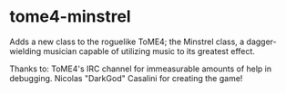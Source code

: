# tome4-minstrel
Adds a new class to the roguelike ToME4; the Minstrel class, a dagger-wielding musician capable of utilizing music to its greatest effect.

Thanks to:
ToME4's IRC channel for immeasurable amounts of help in debugging.
Nicolas "DarkGod" Casalini for creating the game!
